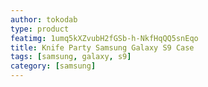 ```yaml
---
author: tokodab
type: product
featimg: 1umq5kXZvubH2fGSb-h-NkfHqQQ5snEqo
title: Knife Party Samsung Galaxy S9 Case
tags: [samsung, galaxy, s9]
category: [samsung]
---
```

